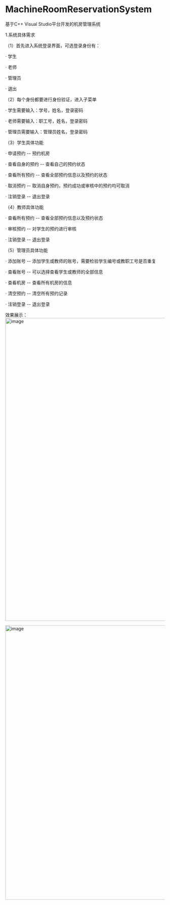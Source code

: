 # MachineRoomReservationSystem


基于C++ Visual Studio平台开发的机房管理系统



1.系统具体需求

（1）首先进入系统登录界面，可选登录身份有：

   · 学生

   · 老师
  
   · 管理员
   
   · 退出

（2）每个身份都要进行身份验证，进入子菜单

   · 学生需要输入：学号，姓名，登录密码
   
   · 老师需要输入：职工号，姓名，登录密码
   
   · 管理员需要输入：管理员姓名，登录密码

（3）学生具体功能

   · 申请预约 -- 预约机房
   
   · 查看自身的预约 -- 查看自己的预约状态
   
   · 查看所有预约 -- 查看全部预约信息以及预约的状态
   
   · 取消预约 -- 取消自身预约，预约成功或审核中的预约均可取消
   
   · 注销登录 -- 退出登录

（4）教师具体功能

   · 查看所有预约 -- 查看全部预约信息以及预约状态

   · 审核预约 -- 对学生的预约进行审核

   · 注销登录 -- 退出登录

（5）管理员具体功能

   · 添加账号 -- 添加学生或教师的账号，需要检验学生编号或教职工号是否重复

   · 查看账号 -- 可以选择查看学生或教师的全部信息

   · 查看机房 -- 查看所有机房的信息

   · 清空预约 -- 清空所有预约记录

   · 注销登录 -- 退出登录




效果展示：
<img width="956" alt="image" src="https://user-images.githubusercontent.com/70687244/228217432-d889900a-ea81-4ec6-bf64-90d258882686.png">

<img width="866" alt="image" src="https://user-images.githubusercontent.com/70687244/228217682-e11837de-d4ad-4267-b376-9fc0de3194f9.png">


